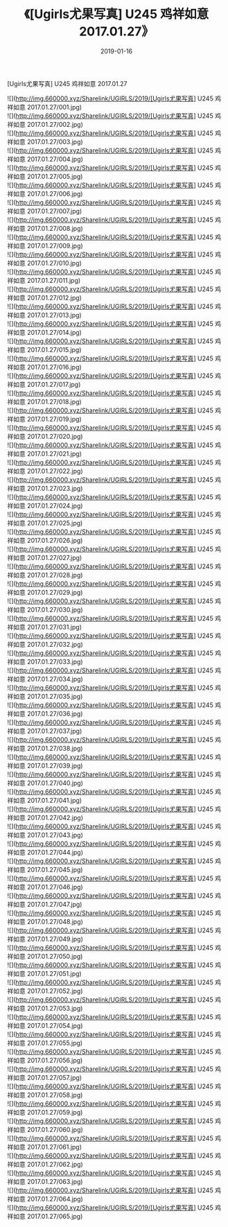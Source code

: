 ﻿---
layout: post
title:  《[Ugirls尤果写真] U245 鸡祥如意 2017.01.27》
date:   2019-01-16
img: http://img.660000.xyz/Sharelink/UGIRLS/2019/[Ugirls尤果写真] U245 鸡祥如意 2017.01.27/000.jpg
categories: [美女, 清纯, 唯美]
---

[Ugirls尤果写真] U245 鸡祥如意 2017.01.27

 ![](http://img.660000.xyz/Sharelink/UGIRLS/2019/[Ugirls尤果写真] U245 鸡祥如意 2017.01.27/001.jpg) <br>![](http://img.660000.xyz/Sharelink/UGIRLS/2019/[Ugirls尤果写真] U245 鸡祥如意 2017.01.27/002.jpg) <br>![](http://img.660000.xyz/Sharelink/UGIRLS/2019/[Ugirls尤果写真] U245 鸡祥如意 2017.01.27/003.jpg) <br>![](http://img.660000.xyz/Sharelink/UGIRLS/2019/[Ugirls尤果写真] U245 鸡祥如意 2017.01.27/004.jpg) <br>![](http://img.660000.xyz/Sharelink/UGIRLS/2019/[Ugirls尤果写真] U245 鸡祥如意 2017.01.27/005.jpg) <br>![](http://img.660000.xyz/Sharelink/UGIRLS/2019/[Ugirls尤果写真] U245 鸡祥如意 2017.01.27/006.jpg) <br>![](http://img.660000.xyz/Sharelink/UGIRLS/2019/[Ugirls尤果写真] U245 鸡祥如意 2017.01.27/007.jpg) <br>![](http://img.660000.xyz/Sharelink/UGIRLS/2019/[Ugirls尤果写真] U245 鸡祥如意 2017.01.27/008.jpg) <br>![](http://img.660000.xyz/Sharelink/UGIRLS/2019/[Ugirls尤果写真] U245 鸡祥如意 2017.01.27/009.jpg) <br>![](http://img.660000.xyz/Sharelink/UGIRLS/2019/[Ugirls尤果写真] U245 鸡祥如意 2017.01.27/010.jpg) <br>![](http://img.660000.xyz/Sharelink/UGIRLS/2019/[Ugirls尤果写真] U245 鸡祥如意 2017.01.27/011.jpg) <br>![](http://img.660000.xyz/Sharelink/UGIRLS/2019/[Ugirls尤果写真] U245 鸡祥如意 2017.01.27/012.jpg) <br>![](http://img.660000.xyz/Sharelink/UGIRLS/2019/[Ugirls尤果写真] U245 鸡祥如意 2017.01.27/013.jpg) <br>![](http://img.660000.xyz/Sharelink/UGIRLS/2019/[Ugirls尤果写真] U245 鸡祥如意 2017.01.27/014.jpg) <br>![](http://img.660000.xyz/Sharelink/UGIRLS/2019/[Ugirls尤果写真] U245 鸡祥如意 2017.01.27/015.jpg) <br>![](http://img.660000.xyz/Sharelink/UGIRLS/2019/[Ugirls尤果写真] U245 鸡祥如意 2017.01.27/016.jpg) <br>![](http://img.660000.xyz/Sharelink/UGIRLS/2019/[Ugirls尤果写真] U245 鸡祥如意 2017.01.27/017.jpg) <br>![](http://img.660000.xyz/Sharelink/UGIRLS/2019/[Ugirls尤果写真] U245 鸡祥如意 2017.01.27/018.jpg) <br>![](http://img.660000.xyz/Sharelink/UGIRLS/2019/[Ugirls尤果写真] U245 鸡祥如意 2017.01.27/019.jpg) <br>![](http://img.660000.xyz/Sharelink/UGIRLS/2019/[Ugirls尤果写真] U245 鸡祥如意 2017.01.27/020.jpg) <br>![](http://img.660000.xyz/Sharelink/UGIRLS/2019/[Ugirls尤果写真] U245 鸡祥如意 2017.01.27/021.jpg) <br>![](http://img.660000.xyz/Sharelink/UGIRLS/2019/[Ugirls尤果写真] U245 鸡祥如意 2017.01.27/022.jpg) <br>![](http://img.660000.xyz/Sharelink/UGIRLS/2019/[Ugirls尤果写真] U245 鸡祥如意 2017.01.27/023.jpg) <br>![](http://img.660000.xyz/Sharelink/UGIRLS/2019/[Ugirls尤果写真] U245 鸡祥如意 2017.01.27/024.jpg) <br>![](http://img.660000.xyz/Sharelink/UGIRLS/2019/[Ugirls尤果写真] U245 鸡祥如意 2017.01.27/025.jpg) <br>![](http://img.660000.xyz/Sharelink/UGIRLS/2019/[Ugirls尤果写真] U245 鸡祥如意 2017.01.27/026.jpg) <br>![](http://img.660000.xyz/Sharelink/UGIRLS/2019/[Ugirls尤果写真] U245 鸡祥如意 2017.01.27/027.jpg) <br>![](http://img.660000.xyz/Sharelink/UGIRLS/2019/[Ugirls尤果写真] U245 鸡祥如意 2017.01.27/028.jpg) <br>![](http://img.660000.xyz/Sharelink/UGIRLS/2019/[Ugirls尤果写真] U245 鸡祥如意 2017.01.27/029.jpg) <br>![](http://img.660000.xyz/Sharelink/UGIRLS/2019/[Ugirls尤果写真] U245 鸡祥如意 2017.01.27/030.jpg) <br>![](http://img.660000.xyz/Sharelink/UGIRLS/2019/[Ugirls尤果写真] U245 鸡祥如意 2017.01.27/031.jpg) <br>![](http://img.660000.xyz/Sharelink/UGIRLS/2019/[Ugirls尤果写真] U245 鸡祥如意 2017.01.27/032.jpg) <br>![](http://img.660000.xyz/Sharelink/UGIRLS/2019/[Ugirls尤果写真] U245 鸡祥如意 2017.01.27/033.jpg) <br>![](http://img.660000.xyz/Sharelink/UGIRLS/2019/[Ugirls尤果写真] U245 鸡祥如意 2017.01.27/034.jpg) <br>![](http://img.660000.xyz/Sharelink/UGIRLS/2019/[Ugirls尤果写真] U245 鸡祥如意 2017.01.27/035.jpg) <br>![](http://img.660000.xyz/Sharelink/UGIRLS/2019/[Ugirls尤果写真] U245 鸡祥如意 2017.01.27/036.jpg) <br>![](http://img.660000.xyz/Sharelink/UGIRLS/2019/[Ugirls尤果写真] U245 鸡祥如意 2017.01.27/037.jpg) <br>![](http://img.660000.xyz/Sharelink/UGIRLS/2019/[Ugirls尤果写真] U245 鸡祥如意 2017.01.27/038.jpg) <br>![](http://img.660000.xyz/Sharelink/UGIRLS/2019/[Ugirls尤果写真] U245 鸡祥如意 2017.01.27/039.jpg) <br>![](http://img.660000.xyz/Sharelink/UGIRLS/2019/[Ugirls尤果写真] U245 鸡祥如意 2017.01.27/040.jpg) <br>![](http://img.660000.xyz/Sharelink/UGIRLS/2019/[Ugirls尤果写真] U245 鸡祥如意 2017.01.27/041.jpg) <br>![](http://img.660000.xyz/Sharelink/UGIRLS/2019/[Ugirls尤果写真] U245 鸡祥如意 2017.01.27/042.jpg) <br>![](http://img.660000.xyz/Sharelink/UGIRLS/2019/[Ugirls尤果写真] U245 鸡祥如意 2017.01.27/043.jpg) <br>![](http://img.660000.xyz/Sharelink/UGIRLS/2019/[Ugirls尤果写真] U245 鸡祥如意 2017.01.27/044.jpg) <br>![](http://img.660000.xyz/Sharelink/UGIRLS/2019/[Ugirls尤果写真] U245 鸡祥如意 2017.01.27/045.jpg) <br>![](http://img.660000.xyz/Sharelink/UGIRLS/2019/[Ugirls尤果写真] U245 鸡祥如意 2017.01.27/046.jpg) <br>![](http://img.660000.xyz/Sharelink/UGIRLS/2019/[Ugirls尤果写真] U245 鸡祥如意 2017.01.27/047.jpg) <br>![](http://img.660000.xyz/Sharelink/UGIRLS/2019/[Ugirls尤果写真] U245 鸡祥如意 2017.01.27/048.jpg) <br>![](http://img.660000.xyz/Sharelink/UGIRLS/2019/[Ugirls尤果写真] U245 鸡祥如意 2017.01.27/049.jpg) <br>![](http://img.660000.xyz/Sharelink/UGIRLS/2019/[Ugirls尤果写真] U245 鸡祥如意 2017.01.27/050.jpg) <br>![](http://img.660000.xyz/Sharelink/UGIRLS/2019/[Ugirls尤果写真] U245 鸡祥如意 2017.01.27/051.jpg) <br>![](http://img.660000.xyz/Sharelink/UGIRLS/2019/[Ugirls尤果写真] U245 鸡祥如意 2017.01.27/052.jpg) <br>![](http://img.660000.xyz/Sharelink/UGIRLS/2019/[Ugirls尤果写真] U245 鸡祥如意 2017.01.27/053.jpg) <br>![](http://img.660000.xyz/Sharelink/UGIRLS/2019/[Ugirls尤果写真] U245 鸡祥如意 2017.01.27/054.jpg) <br>![](http://img.660000.xyz/Sharelink/UGIRLS/2019/[Ugirls尤果写真] U245 鸡祥如意 2017.01.27/055.jpg) <br>![](http://img.660000.xyz/Sharelink/UGIRLS/2019/[Ugirls尤果写真] U245 鸡祥如意 2017.01.27/056.jpg) <br>![](http://img.660000.xyz/Sharelink/UGIRLS/2019/[Ugirls尤果写真] U245 鸡祥如意 2017.01.27/057.jpg) <br>![](http://img.660000.xyz/Sharelink/UGIRLS/2019/[Ugirls尤果写真] U245 鸡祥如意 2017.01.27/058.jpg) <br>![](http://img.660000.xyz/Sharelink/UGIRLS/2019/[Ugirls尤果写真] U245 鸡祥如意 2017.01.27/059.jpg) <br>![](http://img.660000.xyz/Sharelink/UGIRLS/2019/[Ugirls尤果写真] U245 鸡祥如意 2017.01.27/060.jpg) <br>![](http://img.660000.xyz/Sharelink/UGIRLS/2019/[Ugirls尤果写真] U245 鸡祥如意 2017.01.27/061.jpg) <br>![](http://img.660000.xyz/Sharelink/UGIRLS/2019/[Ugirls尤果写真] U245 鸡祥如意 2017.01.27/062.jpg) <br>![](http://img.660000.xyz/Sharelink/UGIRLS/2019/[Ugirls尤果写真] U245 鸡祥如意 2017.01.27/063.jpg) <br>![](http://img.660000.xyz/Sharelink/UGIRLS/2019/[Ugirls尤果写真] U245 鸡祥如意 2017.01.27/064.jpg) <br>![](http://img.660000.xyz/Sharelink/UGIRLS/2019/[Ugirls尤果写真] U245 鸡祥如意 2017.01.27/065.jpg) <br>